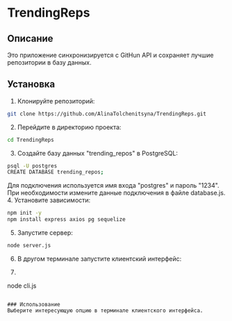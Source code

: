 # TrendingReps

## Описание
Это приложение синхронизируется с GitHun API и сохраняет лучшие репозитории в базу данных.

## Установка
1. Клонируйте репозиторий:
```bash
git clone https://github.com/AlinaTolchenitsyna/TrendingReps.git
```
2. Перейдите в директорию проекта:
```bash
cd TrendingReps
```
3. Создайте базу данных "trending_repos" в PostgreSQL:
```bash
psql -U postgres
CREATE DATABASE trending_repos;
```
Для подключения используется имя входа "postgres" и пароль "1234". При необходимости измените данные подключения в файле database.js.  
4. Установите зависимости:
```bash
npm init -y
npm install express axios pg sequelize
```
5. Запустите сервер:
```bash
node server.js
```
6. В другом терминале запустите клиентский интерфейс:
7. ```bash
node cli.js
```

### Использование
Выберите интересующую опцию в терминале клиентского интерфейса.
